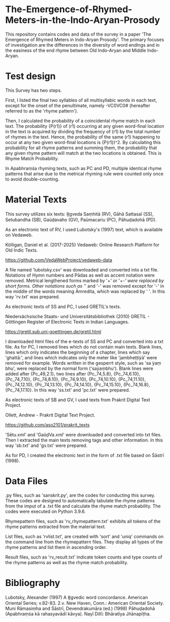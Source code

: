 # The-Emergence-of-Rhymed-Meters-in-the-Indo-Aryan-Prosody
This repository contains codes and data of the survey in a paper 'The Emergence of Rhymed Meters in Indo-Aryan Prosody'.
The primary focuses of investigation are the differences in the diversity of word endings and in the easiness of the end rhyme between Old Indo-Aryan and Middle Indo-Aryan. 

# Test design
This Survey has two steps. 


First, I listed the final two syllables of all multisyllabic words in each text, except for the onset of the penultimate, namely -VC0VC0# (hereafter referred to as the 'rhyme pattern').


Then, I calculated the probability of a coincidental rhyme match in each text.  The probability {P(r1)} of (r1) occurring at any given word-final location in the text is acquired by dividing the frequency of (r1) by the total number of rhymes in the text. Hence, the probability of the same (r1) happening to occur at any two given word-final locations is {P(r1)}^2. By calculating this probability for all rhyme patterns and summing them, the probability that any given rhyme pattern will match at the two locations is obtained. This is Rhyme Match Probability.


In Apabhraṃśa rhyming texts, such as PC and PD, multiple identical rhyme patterns that arise due to the metrical rhyming rule were counted only once to avoid double-counting.

# Material Texts
This survey utilizes six texts: R̥gveda Saṃhitā (RV), Gāhā Sattasaī (SS), Setubandha (SB), Gaüḍavaho (GV), Paümacariu (PC), Pāhuḍadohā (PD).  


As an electronic text of RV, I used Lubotsky's (1997) text, which is available on Vedaweb. 

Kölligan, Daniel et al. (2017-2025) Vedaweb: Online Research Platform for Old Indic Texts.

  https://github.com/VedaWebProject/vedaweb-data
  
A file named 'lubotsky.csv' was downloaded and converted into a txt file. Notations of Hymn numbers and Pādas as well as accent notation were removed. Metrical lengthened forms marked by '+' or '+_-' were replaced by short forms. Other notations such as '_' and '-' was removed except for '-' in the middle of the words meaning Āmredita, which was replaced by ' '. In this way 'rv.txt' was prepared.


As electronic texts of SS and PC, I used GRETIL's texts.

Niedersächsische Staats- und Universitätsbibliothek (2010) GRETIL - Göttingen Register of Electronic Texts in Indian Languages. 

  https://gretil.sub.uni-goettingen.de/gretil.html
  
I downloaded html files of the e-texts of SS and PC and converted into a txt file.
As for PC, I removed lines which do not contain main texts. Blank lines, lines which only indicates the beginning of a chapter, lines which say 'ghattā:', and lines which indicates only the meter like 'jambheṭṭiẏā' were removed for example. Words written in the gesperrt style, such as 'sa ẏaṃ bhu', were replaced by the normal form ('saẏaṃbhu'). Blank lines were added after {Pc_49,2.1}, two lines after {Pc_74,5.8}, {Pc_74,6.10}, {Pc_74,7.10},  {Pc_74,8.10}, {Pc_74,9.10}, {Pc_74,10.10}, {Pc_74,11.10}, {Pc_74,12.10}, {Pc_74,13.10}, {Pc_74,14.10}, {Pc_74,15.10}, {Pc_74,16.8}, {Pc_74,17.10}. In this way 'ss.txt' and 'pc.txt' were prepared.


As electronic texts of SB and GV, I used texts from Prakrit Digital Text Project.

Ollett, Andrew - Prakrit Digital Text Project. 

  https://github.com/aso2101/prakrit_texts
  
'Sētu.xml' and 'GaüḍVa.xml' were downloaded and converted into txt files. Then I extracted the main texts removing tags and other information. In this way 'sb.txt' and 'gv.txt' were prepared.


As for PD, I created the electronic text in the form of .txt file based on Śāstrī (1998).

# Data Files
.py files, such as 'sanskrit.py', are the codes for conducting this survey. These codes are designed to automatically tabulate the rhyme patterns from the imput of a .txt file and calculate the rhyme match probability. The codes were executed on Python 3.9.6.

Rhymepattern files, such as 'rv_rhymepattern.txt' exhibits all tokens of the rhyme patterns extracted from the material text.

List files, such as 'rvlist.txt', are created with 'sort' and 'uniq' commands on the command line from the rhymepattern files. They display all types of the rhyme patterns and list them in ascending order. 

Result files, such as 'rv_result.txt' indicate token counts and type counts of the rhyme patterns as well as the rhyme match probability.

# Bibliography
Lubotsky, Alexander (1997) A R̥gvedic word concordance. American Oriental Series; v.82-83. 2.v. New Haven, Conn.: American Oriental Society. 
Muni Rāmasiṃha and Śāstrī, Devendrakumāra (ed.) (1998) Pāhuḍadohā (Apabhraṃśa kā rahasyavādī kāvya). Nayī Dillī: Bhāratīya Jñānapīṭha.

